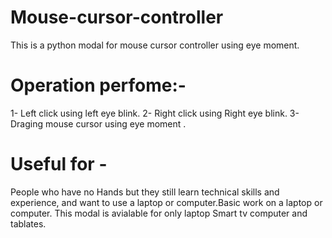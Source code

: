 # Mouse-cursor-controller
This is a python modal for mouse cursor controller using eye moment.


# Operation perfome:-
1- Left click using left eye blink.
2- Right  click using Right eye blink.
3- Draging mouse cursor using eye moment .

# Useful for -
People who have no Hands but they still learn technical skills and experience, and want to use a laptop or computer.Basic work on a laptop or computer.
This modal is avialable for only laptop Smart tv computer and tablates.

